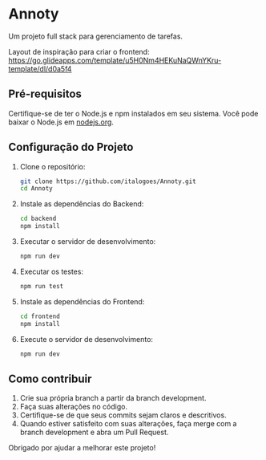 # Annoty

Um projeto full stack para gerenciamento de tarefas.

Layout de inspiração para criar o frontend: https://go.glideapps.com/template/u5H0Nm4HEKuNaQWnYKru-template/dl/d0a5f4

## Pré-requisitos

Certifique-se de ter o Node.js e npm instalados em seu sistema. Você pode baixar o Node.js em [nodejs.org](https://nodejs.org/).

## Configuração do Projeto

1. Clone o repositório:

    ```sh
    git clone https://github.com/italogoes/Annoty.git
    cd Annoty
    ```

2. Instale as dependências do Backend:

    ```sh
    cd backend
    npm install
    ```
    
3. Executar o servidor de desenvolvimento:
   ```sh
   npm run dev
   ```

4. Executar os testes:
    ```sh
    npm run test
    ```
    
5. Instale as dependências do Frontend:

    ```sh
    cd frontend
    npm install
    ```
6. Execute o servidor de desenvolvimento:

    ```sh
    npm run dev
    ```

## Como contribuir
1. Crie sua própria branch a partir da branch development.
2. Faça suas alterações no código.
3. Certifique-se de que seus commits sejam claros e descritivos.
4. Quando estiver satisfeito com suas alterações, faça merge com a branch development e abra um Pull Request.

Obrigado por ajudar a melhorar este projeto!


